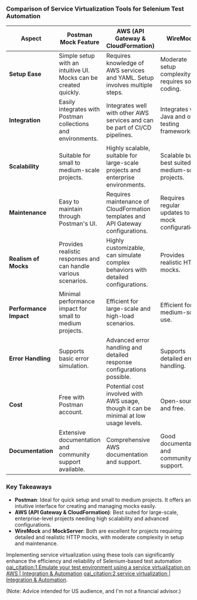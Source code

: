 
### Comparison of Service Virtualization Tools for Selenium Test Automation

| **Aspect**             | **Postman Mock Feature**                                                     | **AWS (API Gateway & CloudFormation)**                                               | **WireMock**                                     | **MockServer**                                  |
|------------------------|------------------------------------------------------------------------------|--------------------------------------------------------------------------------------|-------------------------------------------------|-------------------------------------------------|
| **Setup Ease**         | Simple setup with an intuitive UI. Mocks can be created quickly.             | Requires knowledge of AWS services and YAML. Setup involves multiple steps.          | Moderate setup complexity; requires some coding.| Moderate setup complexity; requires some coding.|
| **Integration**        | Easily integrates with Postman collections and environments.                 | Integrates well with other AWS services and can be part of CI/CD pipelines.          | Integrates with Java and other testing frameworks.| Integrates with Java and other testing frameworks.|
| **Scalability**        | Suitable for small to medium-scale projects.                                 | Highly scalable, suitable for large-scale projects and enterprise environments.      | Scalable but best suited for medium-scale projects.| Scalable but best suited for medium-scale projects.|
| **Maintenance**        | Easy to maintain through Postman's UI.                                       | Requires maintenance of CloudFormation templates and API Gateway configurations.     | Requires regular updates to mock configurations. | Requires regular updates to mock configurations.|
| **Realism of Mocks**   | Provides realistic responses and can handle various scenarios.               | Highly customizable, can simulate complex behaviors with detailed configurations.    | Provides realistic HTTP mocks.                   | Provides realistic HTTP mocks.                  |
| **Performance Impact** | Minimal performance impact for small to medium projects.                     | Efficient for large-scale and high-load scenarios.                                   | Efficient for medium-scale use.                  | Efficient for medium-scale use.                 |
| **Error Handling**     | Supports basic error simulation.                                             | Advanced error handling and detailed response configurations possible.               | Supports detailed error handling.                | Supports detailed error handling.               |
| **Cost**               | Free with Postman account.                                                   | Potential cost involved with AWS usage, though it can be minimal at low usage levels.| Open-source and free.                            | Open-source and free.                           |
| **Documentation**      | Extensive documentation and community support available.                    | Comprehensive AWS documentation and support.                                         | Good documentation and community support.        | Good documentation and community support.       |

### Key Takeaways
- **Postman**: Ideal for quick setup and small to medium projects. It offers an intuitive interface for creating and managing mocks easily.
- **AWS (API Gateway & CloudFormation)**: Best suited for large-scale, enterprise-level projects needing high scalability and advanced configurations.
- **WireMock** and **MockServer**: Both are excellent for projects requiring detailed and realistic HTTP mocks, with moderate complexity in setup and maintenance.

Implementing service virtualization using these tools can significantly enhance the efficiency and reliability of Selenium-based test automation [oai_citation:1,Emulate your test environment using a service virtualization on AWS | Integration & Automation](https://aws.amazon.com/blogs/infrastructure-and-automation/emulate-test-environment-using-service-virtualization/) [oai_citation:2,service virtualization | Integration & Automation](https://aws.amazon.com/blogs/infrastructure-and-automation/tag/service-virtualization/).

(Note: Advice intended for US audience, and I'm not a financial advisor.)